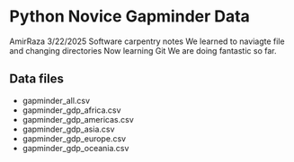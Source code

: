 # Python Novice Gapminder Data

AmirRaza
3/22/2025
Software carpentry notes
We learned to naviagte file and changing directories
Now learning Git
We are doing fantastic so far.

## Data files

- gapminder_all.csv
- gapminder_gdp_africa.csv
- gapminder_gdp_americas.csv
- gapminder_gdp_asia.csv
- gapminder_gdp_europe.csv
- gapminder_gdp_oceania.csv
